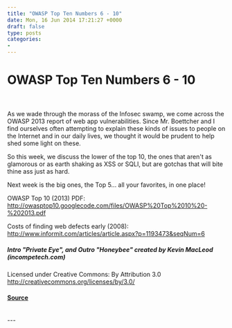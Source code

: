 ```yaml
---
title: "OWASP Top Ten Numbers 6 - 10"
date: Mon, 16 Jun 2014 17:21:27 +0000
draft: false
type: posts
categories: 
- 
---
```

# OWASP Top Ten Numbers 6 - 10

<br/>

<br/>
As we wade through the morass of the Infosec swamp, we come across the OWASP 2013 report of web app vulnerabilities. Since Mr. Boettcher and I find ourselves often attempting to explain these kinds of issues to people on the Internet and in our daily lives, we thought it would be prudent to help shed some light on these.

So this week, we discuss the lower of the top 10, the ones that aren't as glamorous or as earth shaking as XSS or SQLI, but are gotchas that will bite thine ass just as hard.

Next week is the big ones, the Top 5... all your favorites, in one place!

OWASP Top 10 (2013) PDF:  http://owasptop10.googlecode.com/files/OWASP%20Top%2010%20-%202013.pdf

Costs of finding web defects early (2008): http://www.informit.com/articles/article.aspx?p=1193473&seqNum=6

##### Intro "Private Eye", and Outro "Honeybee" created by Kevin MacLeod (incompetech.com)   
Licensed under Creative Commons: By Attribution 3.0  
http://creativecommons.org/licenses/by/3.0/

#### [Source](http://brakeingsecurity.com/owasp-top-ten-numbers-6-10)

<br/>
---
